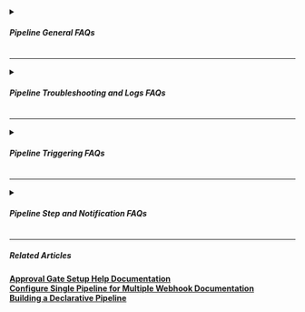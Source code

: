 
<details>
<summary>

##### Pipeline General FAQs
</summary>

<details>
<summary>Can I publish the pipelines to a catalog?</summary>  

>Yes. Navigate to the pipeline summary tab of the pipeline with the respective stages and select "publish". This will publish the pipeline to your organization's private catalog of pipeline templates.
</details>

<details>
<summary>I deleted a tool in Tool Registry. What happens to the pipelines using that tool?</summary>  
  
>Pipelines will fail without the Tool Registry.
</details>

<details>
<summary>Can I migrate my Github Yaml pipelines to Opsera pipelines?</summary>  
  
>Opsera offers drag and drop pipelines where users can build the stages of the pipeline in minutes without the need of YAML and pipeline can be published in the catalog for other users to reuse it.
</details>

<details>
  <summary>Do I have to configure pipelines steps each time before I run them? </summary>  
  
>This is not required. Once the pipeline is set up, users do not have to update or reconfigure the pipelines unless there is a change in the branch.
</details>

<details>
<summary>Can we configure steps to run in parallel?</summary>  

>Yes, users can add parallel step within a pipeline and trigger up to 5 pipeline at a time.
</details>

<details>
<summary>Can I invoke a pipeline through a pipeline? </summary>

>Yes, Users can add parallel or child pipeline step and trigger another pipeline through a pipeline.
</details>

<details>
  <summary>What happens to webhook, when I delete my pipeline?</summary>

>Webhook registered within pipeline will be deleted and users has to manually go to SCM and delete the registered webhook.
</details>

<details>
<summary>Can I multiselect Pipeline and delete or apply access rule to multiple pipelines?</summary>

>No, This functionality is part of the roadmap and will be implemented as part of Q3 2022.
</details>

<details>
<summary>I have pipelines in other tools (Bamboo, Jenkins), is there easy way to import those pipelines to opsera? </summary>

>No, Opsera is no code platform where Pipelines are constructed using drag and drop option.
</details>

<details>
<summary>Can pipelines be versioned?</summary>

>Yes, you can copy the YAML files into your SCM. We are working on providing an option to sync the configuration directly into your repo (Roadmap item).
</details>

<details>
<summary>Do I have to write groovy script in jenkins to build the pipelines?</summary>

>No, Opsera is no code orchestration platform where Pipelines are constructed using drag and drop option.
</details>
</details>


----

<details>
<summary>

##### Pipeline Troubleshooting and Logs FAQs

</summary>

<details>
<summary>How can I troubleshoot a failing pipeline before contacting Opsera Support?</summary>

>Check for the pipeline summary logs and if you see any logs that says authentication error then go to tool registry by clicking 3 dots in the pipeline and test the connection of the tool to Opsera. If the connection is success open a ticket with Opsera [**Opsera Support**](https://opsera.atlassian.net/servicedesk/customer/portal/2). If the connection fails in Tool Registry, contact the admin and seek support to change the password, secret or token.
</details>

<details>
<summary>Where can I go to for guidance, when I have trouble setting up a Step/Pipeline?</summary>

>[**Opsera Help Documentation**](https://docs.opsera.io/)
</details>

<details>
<summary>My pipeline is stuck. What should I do next?</summary>

>Look at the pipeline summary logs, if the logs are streaming then wait for the pipeline to complete, If there is no log activity for last 55 mins , Reset the pipeline with reset option on top the screen and re run the pipeline.
</details>

<details>
<summary>What should I do when my pipeline in Opsera is keep running for more than an hour?</summary>

>Look at the pipeline summary logs, if the logs are streaming then wait for the pipeline to complete, If there is no log activity for last 55 mins , Reset the pipeline with reset option on top the screen and re run the pipeline
</details>

<details>
<summary>How do I recover deleted pipelines?</summary>

>Deleted pipeline cannot be retrieved but users can make a copy of the pipeline and keep it in catalog for back up
</details>

<details>
<summary>How do I view full logs of my completed pipeline? </summary>

>Go to Pipelines --> Pipeline -->  Summary --> Log summary --> Select the pipeline run #
</details>

<details>
<summary>Is there way to see pipeline update history? </summary>

>This feature is part of the roadmap and we are planning to implement this part of Q3 2022 roadmap.
</details>

<details>
<summary>Can the pipeline logs be downloaded?</summary>

>Yes, Users can download the pipeline logs under build blueprint section. Click the PDF icon on right side top of the logs
</details>

</details>

----
<details>
<summary>

##### Pipeline Triggering FAQs

</summary>

<details>
<summary>What are the different ways I can trigger a pipeline in Opsera? </summary>

>Pipelines can be triggered via Schedule pipeline in Pipeline summary view, via CLI, Post commit hook(PCH) and Start pipeline button in Pipeline workflow.
</details>


<details>
  <summary>Is it possible to run a pipeline at a scheduled time?</summary>

>Yes, Please set up schedule in pipeline Summary view under scheduler
</details>


<details>
  <summary>Is it possible to chain pipelines? Can the end of 1 pipeline trigger another one?</summary>

>Yes, Users can add parallel or child pipeline step and trigger another pipeline through a pipeline
</details>

</details>



----
<details>
<summary>

##### Pipeline Step and Notification FAQs

</summary>

<details>
<summary>What kind of Deployments does Opsera support? </summary>

>We support Custom scripts, Gitops, native cloud deployments for Azure and AWS, ArgoCD, Octopus based deployments
</details>


<details>
  <summary>What is Command Line step used for? </summary>

>Command line step can be used to write custom scripts for various use cases like build, deploy, code scan, terraform etc.
</details>


<details>
  <summary>Can we get notified in Slack/MS Teams when a pipeline fails?</summary>

>Yes, Slack, MS teams can be configured via Tool registry and users can get notifications on completion, all activity or during failure. Email notification is available as well.
</details>


<details>
  <summary>I want my own approval gate for Sonar. Can I set it up in Opsera?  </summary>

>Yes, Approval gate can be added between any stage within pipeline. For more information on setting up Approval Gate step, visit the [**Approval Gate Setup Help Documentation**](https://docs.opsera.io/approval-gate).
</details>


<details>
  <summary>I need to send slack notification for all pipeline triggers. Is there a global notification setting or is there way to setup notification on a group of pipelines</summary>

>No, This functionality is not available and do not have plans to launch this feature in 2022.
</details>

</details>



----

##### Related Articles


[**Approval Gate Setup Help Documentation**](https://docs.opsera.io/approval-gate)  
[**Configure Single Pipeline for Multiple Webhook Documentation**](https://opsera.atlassian.net/l/c/Lp1CiJzc)   
[**Building a Declarative Pipeline**](https://opsera.atlassian.net/l/c/EfKd0ZW8)  



